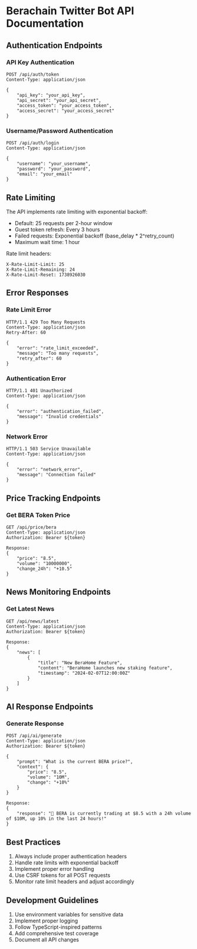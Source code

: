 # Berachain Twitter Bot API Documentation

## Authentication Endpoints

### API Key Authentication
```http
POST /api/auth/token
Content-Type: application/json

{
    "api_key": "your_api_key",
    "api_secret": "your_api_secret",
    "access_token": "your_access_token",
    "access_secret": "your_access_secret"
}
```

### Username/Password Authentication
```http
POST /api/auth/login
Content-Type: application/json

{
    "username": "your_username",
    "password": "your_password",
    "email": "your_email"
}
```

## Rate Limiting

The API implements rate limiting with exponential backoff:
- Default: 25 requests per 2-hour window
- Guest token refresh: Every 3 hours
- Failed requests: Exponential backoff (base_delay * 2^retry_count)
- Maximum wait time: 1 hour

Rate limit headers:
```http
X-Rate-Limit-Limit: 25
X-Rate-Limit-Remaining: 24
X-Rate-Limit-Reset: 1738926030
```

## Error Responses

### Rate Limit Error
```http
HTTP/1.1 429 Too Many Requests
Content-Type: application/json
Retry-After: 60

{
    "error": "rate_limit_exceeded",
    "message": "Too many requests",
    "retry_after": 60
}
```

### Authentication Error
```http
HTTP/1.1 401 Unauthorized
Content-Type: application/json

{
    "error": "authentication_failed",
    "message": "Invalid credentials"
}
```

### Network Error
```http
HTTP/1.1 503 Service Unavailable
Content-Type: application/json

{
    "error": "network_error",
    "message": "Connection failed"
}
```

## Price Tracking Endpoints

### Get BERA Token Price
```http
GET /api/price/bera
Content-Type: application/json
Authorization: Bearer ${token}

Response:
{
    "price": "8.5",
    "volume": "10000000",
    "change_24h": "+10.5"
}
```

## News Monitoring Endpoints

### Get Latest News
```http
GET /api/news/latest
Content-Type: application/json
Authorization: Bearer ${token}

Response:
{
    "news": [
        {
            "title": "New BeraHome Feature",
            "content": "BeraHome launches new staking feature",
            "timestamp": "2024-02-07T12:00:00Z"
        }
    ]
}
```

## AI Response Endpoints

### Generate Response
```http
POST /api/ai/generate
Content-Type: application/json
Authorization: Bearer ${token}

{
    "prompt": "What is the current BERA price?",
    "context": {
        "price": "8.5",
        "volume": "10M",
        "change": "+10%"
    }
}

Response:
{
    "response": "🐻 BERA is currently trading at $8.5 with a 24h volume of $10M, up 10% in the last 24 hours!"
}
```

## Best Practices

1. Always include proper authentication headers
2. Handle rate limits with exponential backoff
3. Implement proper error handling
4. Use CSRF tokens for all POST requests
5. Monitor rate limit headers and adjust accordingly

## Development Guidelines

1. Use environment variables for sensitive data
2. Implement proper logging
3. Follow TypeScript-inspired patterns
4. Add comprehensive test coverage
5. Document all API changes
